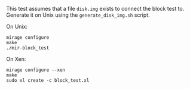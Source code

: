 This test assumes that a file `disk.img` exists to connect the block test to.
Generate it on Unix using the `generate_disk_img.sh` script.

On Unix:
```
mirage configure
make
./mir-block_test
```

On Xen:
```
mirage configure --xen
make
sudo xl create -c block_test.xl
```


